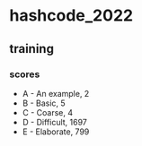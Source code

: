 # hashcode_2022
  
## training
  
### scores
 - A - An example, 2
 - B - Basic, 5
 - C - Coarse, 4
 - D - Difficult, 1697
 - E - Elaborate, 799

